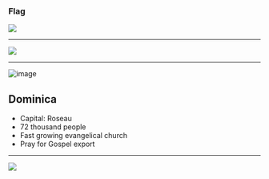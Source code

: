 ### Flag

![](https://upload.wikimedia.org/wikipedia/commons/c/c4/Flag_of_Dominica.svg)

---

![](https://upload.wikimedia.org/wikipedia/commons/7/78/Dominica_on_the_globe_%28Americas_centered%29.svg)

---

![image](https://res.cloudinary.com/kiekies/image/upload/v1698604517/prayer/fnaqlvmshfrc7zudnkzc.jpg)

## Dominica

- Capital: Roseau
- 72 thousand people
- Fast growing evangelical church
- Pray for Gospel export

---

![](https://player.vimeo.com/video/81506064)
